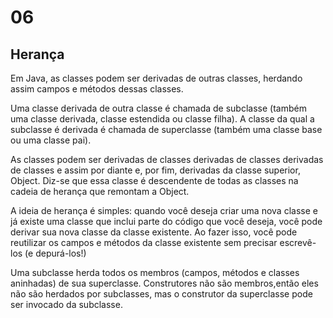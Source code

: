 # 06

## Herança
Em Java, as classes podem ser derivadas de outras classes, herdando assim campos e métodos dessas classes.

Uma classe derivada de outra classe é chamada de subclasse (também uma classe derivada, classe estendida ou classe filha). A classe da qual a subclasse é derivada é chamada de superclasse (também uma classe base ou uma classe pai).

As classes podem ser derivadas de classes derivadas de classes derivadas de classes e assim por diante e, por fim, derivadas da classe superior, Object. Diz-se que essa classe é descendente de todas as classes na cadeia de herança que remontam a Object.

A ideia de herança é simples: quando você deseja criar uma nova classe e já existe uma classe que inclui parte do código que você deseja, você pode derivar sua nova classe da classe existente. Ao fazer isso, você pode reutilizar os campos e métodos da classe existente sem precisar escrevê-los (e depurá-los!)

Uma subclasse herda todos os membros (campos, métodos e classes aninhadas) de sua superclasse. Construtores não são membros,então eles não são herdados por subclasses, mas o construtor da superclasse pode ser invocado da subclasse.
